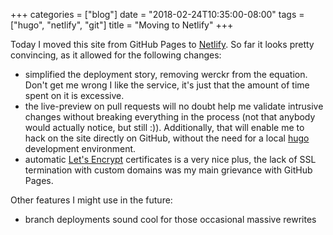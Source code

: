 +++
categories = ["blog"]
date = "2018-02-24T10:35:00-08:00"
tags = ["hugo", "netlify", "git"]
title = "Moving to Netlify"
+++

Today I moved this site from GitHub Pages to [Netlify](https://app.netlify.com/).
So far it looks pretty convincing, as it allowed for the following changes:

- simplified the deployment story, removing werckr from the equation. Don't get me wrong
  I like the service, it's just that the amount of time spent on it is excessive.
- the live-preview on pull requests will no doubt help me validate intrusive changes without
  breaking everything in the process (not that anybody would actually notice, but still :)).
  Additionally, that will enable me to hack on the site directly on GitHub, without the need
  for a local [hugo](https://gohugo.io) development environment.
- automatic [Let's Encrypt](https://letsencrypt.org/) certificates is a very nice plus,
  the lack of SSL termination with custom domains was my main grievance with GitHub Pages.
  
Other features I might use in the future:

- branch deployments sound cool for those occasional massive rewrites
